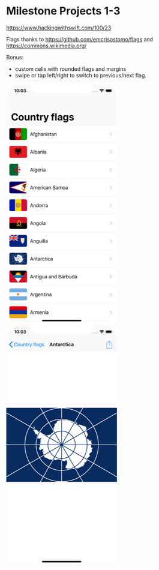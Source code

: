 # Milestone Projects 1-3

https://www.hackingwithswift.com/100/23

Flags thanks to https://github.com/emcrisostomo/flags and https://commons.wikimedia.org/

Bonus:
- custom cells with rounded flags and margins
- swipe or tap left/right to switch to previous/next flag.

![screenshot1](screenshots/screen01.png)
![screenshot2](screenshots/screen02.png)
